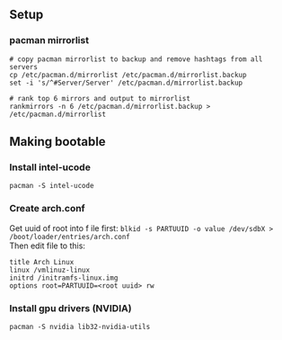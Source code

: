 ## Setup

### pacman mirrorlist
```
# copy pacman mirrorlist to backup and remove hashtags from all servers
cp /etc/pacman.d/mirrorlist /etc/pacman.d/mirrorlist.backup
set -i 's/^#Server/Server' /etc/pacman.d/mirrorlist.backup

# rank top 6 mirrors and output to mirrorlist
rankmirrors -n 6 /etc/pacman.d/mirrorlist.backup > /etc/pacman.d/mirrorlist
```

## Making bootable

### Install intel-ucode
```
pacman -S intel-ucode
```

### Create arch.conf
Get uuid of root into f ile first: `blkid -s PARTUUID -o value /dev/sdbX > /boot/loader/entries/arch.conf`  
Then edit file to this:
```
title Arch Linux
linux /vmlinuz-linux
initrd /initramfs-linux.img
options root=PARTUUID=<root uuid> rw
```

### Install gpu drivers (NVIDIA)
```
pacman -S nvidia lib32-nvidia-utils
```
